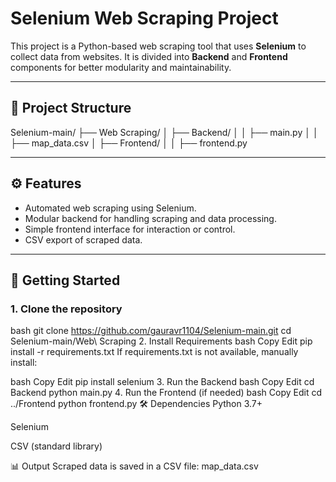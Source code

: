 # Selenium Web Scraping Project

This project is a Python-based web scraping tool that uses **Selenium** to collect data from websites. It is divided into **Backend** and **Frontend** components for better modularity and maintainability.

---

## 📁 Project Structure

Selenium-main/
├── Web Scraping/
│ ├── Backend/
│ │ ├── main.py
│ │ ├── map_data.csv
│ ├── Frontend/
│ │ ├── frontend.py

---

## ⚙️ Features

- Automated web scraping using Selenium.
- Modular backend for handling scraping and data processing.
- Simple frontend interface for interaction or control.
- CSV export of scraped data.

---

## 🚀 Getting Started

### 1. **Clone the repository**
bash
git clone https://github.com/gauravr1104/Selenium-main.git
cd Selenium-main/Web\ Scraping
2. Install Requirements
bash
Copy
Edit
pip install -r requirements.txt
If requirements.txt is not available, manually install:

bash
Copy
Edit
pip install selenium
3. Run the Backend
bash
Copy
Edit
cd Backend
python main.py
4. Run the Frontend (if needed)
bash
Copy
Edit
cd ../Frontend
python frontend.py
🛠️ Dependencies
Python 3.7+

Selenium

CSV (standard library)

📊 Output
Scraped data is saved in a CSV file: map_data.csv

